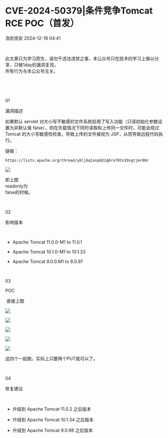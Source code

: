 #  CVE-2024-50379|条件竞争Tomcat RCE POC（首发）   
 浩凯信安   2024-12-18 04:41  
  
   
  
此文章只为学习而生，请勿干违法违禁之事，本公众号只在技术的学习上做以分享，只做1day的漏洞复现，  
所有行为与本公众号无关。  
  
   
  
   
  
01  
  
漏洞描述  
  
  
如果默认 servlet 对大小写不敏感的文件系统启用了写入功能（只读初始化参数设置为非默认值 false），则在负载情况下同时读取和上传同一文件时，可能会绕过 Tomcat 的大小写敏感性检查，导致上传的文件被视为 JSP，从而导致远程代码执行。  
  
链接：  
  
```
https://lists.apache.org/thread/y6lj6q1xnp822g6ro70tn19sgtjmr80r
```  
  
  
![](https://mmbiz.qpic.cn/sz_mmbiz_png/hFPkDXcMlMsACNzQfBml6bDplMDaGZaq3eJdnyuUhia4YXO8VuNz35LypoRz9Kza4K5owDeIX5ibUllFlMVrqe9Q/640?wx_fmt=png&from=appmsg "")  
  
即上图  
readonly为  
false的时候。  
  
   
  
02  
  
影响版本  
  
  
   
  
- Apache Tomcat 11.0.0-M1 to 11.0.1  
  
- Apache Tomcat 10.1.0-M1 to 10.1.33  
  
- Apache Tomcat 9.0.0.M1 to 9.0.97  
  
   
  
03  
  
POC  
  
  
 直接上图  
  
![](https://mmbiz.qpic.cn/sz_mmbiz_png/hFPkDXcMlMsACNzQfBml6bDplMDaGZaq2VEF75lic5fsfcEUAGRFPS0yYE3Dj8EZqWwCU9MHJDJQS5ibPYnG9lhA/640?wx_fmt=png&from=appmsg "")  
  
![](https://mmbiz.qpic.cn/sz_mmbiz_png/hFPkDXcMlMsACNzQfBml6bDplMDaGZaqpK3hjGx0OVVSzAbjrTrCT6ia4hZKZltnTRsnr4VoDXlEJhoQDVvyMVw/640?wx_fmt=png&from=appmsg "")  
  
![](https://mmbiz.qpic.cn/sz_mmbiz_png/hFPkDXcMlMsACNzQfBml6bDplMDaGZaqOII8gCDYuQDRmwQjPeOnN2bD4HXPEyGuQMIpnVwrSTuKvrwDLv6yzw/640?wx_fmt=png&from=appmsg "")  
  
![](https://mmbiz.qpic.cn/sz_mmbiz_png/hFPkDXcMlMsACNzQfBml6bDplMDaGZaqAfS0NSC0N7gKqQErLsTY3IQ3ia1lI5OIvVp0qu4Al2OcribUuNzuHYRg/640?wx_fmt=png&from=appmsg "")  
  
![](https://mmbiz.qpic.cn/sz_mmbiz_png/hFPkDXcMlMsACNzQfBml6bDplMDaGZaqKc8A5BzwcrVDfibMcPtiaB99nzXW42xPgky6eWK7PV92ZPp9UuOxbOdg/640?wx_fmt=png&from=appmsg "")  
  
这四个一起跑，实际上只要两个PUT就可以了。  
  
   
  
04  
  
修复建议  
  
  
   
  
- 升级到 Apache Tomcat 11.0.2 之后版本  
  
- 升级到 Apache Tomcat 10.1.34 之后版本  
  
- 升级到 Apache Tomcat 9.0.98 之后版本  
  
  
  
  
  
  
